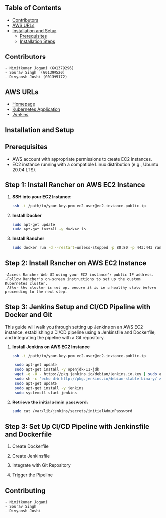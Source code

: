 ## Table of Contents

- [Contributors](#contributors)
- [AWS URLs](#aws-urls)
- [Installation and Setup](#installation-and-setup)
  - [Prerequisites](#prerequisites)
  - [Installation Steps](#installation-steps)

## Contributors

    - Nimitkumar Jogani (G01379296)
    - Sourav Singh  (G01390520)
    - Divyansh Joshi (G01399172)

## AWS URLs

- [Homepage](https://54.165.119.39/k8s/clusters/c-m-mvwnzsqq/api/v1/namespaces/hw2/services/http:survey:8080/proxy/Student_Survey/)
- [Kubernetes Application](https://54.165.119.39/dashboard/home)
- [Jenkins](http://3.92.250.69:8080/)


## Installation and Setup

## Prerequisites

- AWS account with appropriate permissions to create EC2 instances.
- EC2 instance running with a compatible Linux distribution (e.g., Ubuntu 20.04 LTS).

## Step 1: Install Rancher on AWS EC2 Instance

1. **SSH into your EC2 Instance:**

   ```bash
   ssh -i /path/to/your-key.pem ec2-user@ec2-instance-public-ip

2. **Install Docker**
   
    ```bash
    sudo apt-get update
    sudo apt-get install -y docker.io

4. **Install Rancher**
   
    ```bash
    sudo docker run -d --restart=unless-stopped -p 80:80 -p 443:443 rancher/rancher

## Step 2: Install Rancher on AWS EC2 Instance

    -Access Rancher Web UI using your EC2 instance's public IP address.
    -Follow Rancher's on-screen instructions to set up the custom Kubernetes cluster.
    -After the cluster is set up, ensure it is in a healthy state before proceeding to the next step.

## Step 3: Jenkins Setup and CI/CD Pipeline with Docker and Git

This guide will walk you through setting up Jenkins on an AWS EC2 instance, establishing a CI/CD pipeline using a Jenkinsfile and Dockerfile, and integrating the pipeline with a Git repository.

1. **Install Jenkins on AWS EC2 Instance**

   ```bash
   ssh -i /path/to/your-key.pem ec2-user@ec2-instance-public-ip

    sudo apt-get update
    sudo apt-get install -y openjdk-11-jdk
    wget -q -O - https://pkg.jenkins.io/debian/jenkins.io.key | sudo apt-key add -
    sudo sh -c 'echo deb http://pkg.jenkins.io/debian-stable binary/ > /etc/apt/sources.list.d/jenkins.list'
    sudo apt-get update
    sudo apt-get install -y jenkins
    sudo systemctl start jenkins

2. **Retrieve the initial admin password:**

    ```bash
    sudo cat /var/lib/jenkins/secrets/initialAdminPassword

## Step 3: Set Up CI/CD Pipeline with Jenkinsfile and Dockerfile

1. Create Dockerfile

2. Create Jenkinsfile

3. Integrate with Git Repository

4. Trigger the Pipeline

## Contributing

    - Nimitkumar Jogani
    - Sourav Singh  
    - Divyansh Joshi




